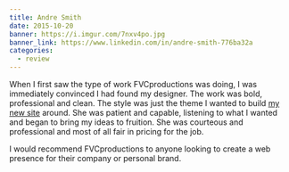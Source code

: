 ```yaml
---
title: Andre Smith
date: 2015-10-20
banner: https://i.imgur.com/7nxv4po.jpg
banner_link: https://www.linkedin.com/in/andre-smith-776ba32a
categories:
  - review
---
```


When I first saw the type of work FVCproductions was doing, I was immediately convinced I had found my designer. The work was bold, professional and clean. The style was just the theme I wanted to build [my new site](https://www.ameot.com/) around. She was patient and capable, listening to what I wanted and began to bring my ideas to fruition. She was courteous and professional and most of all fair in pricing for the job.

I would recommend FVCproductions to anyone looking to create a web presence for their company or personal brand.
